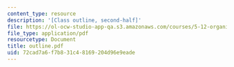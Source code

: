 ```yaml
---
content_type: resource
description: '[Class outline, second-half]'
file: https://ol-ocw-studio-app-qa.s3.amazonaws.com/courses/5-12-organic-chemistry-i-spring-2003/72cad7a6f7b831c48169204d96e9eade_outline.pdf
file_type: application/pdf
resourcetype: Document
title: outline.pdf
uid: 72cad7a6-f7b8-31c4-8169-204d96e9eade
---
```

